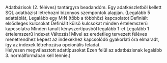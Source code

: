 Adatbázisok (2. féléves) tantárgyra beadandóm. Egy adatkészletből kellett SQL adatbázist létrehozni bizonyos szempontok alapján. (Legalább 5 adattáblát,
Legalább egy M:N (több a többhöz) kapcsolatot
Definiált elsődleges kulcsokat
Definiált külső kulcsokat minden értelemszerű kapcsolatra
Minden tanult kényszertípusból legalább 1-et
Legalább 1 értelemszerű indexet  Változás! Mivel az eredetileg tervezett féléves menetrendhez képest az indexekhez kapcsolódó gyakorlati óra elmaradt, így az indexek létrehozása opcionális feladat.  
Helyesen megválasztott adattípusokat
Ezen felül az adatbázisnak legalább 3. normálformában kell lennie.)
